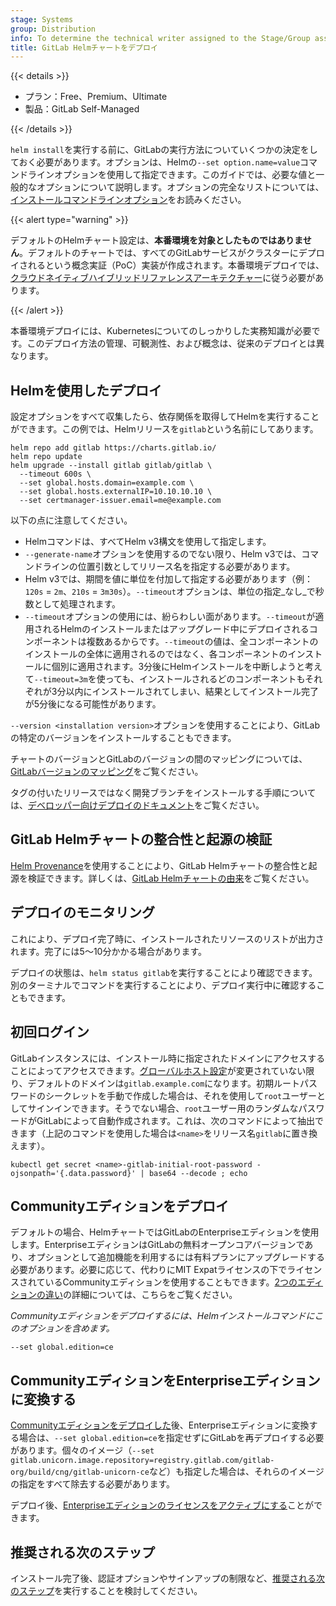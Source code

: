 ```yaml
---
stage: Systems
group: Distribution
info: To determine the technical writer assigned to the Stage/Group associated with this page, see https://handbook.gitlab.com/handbook/product/ux/technical-writing/#assignments
title: GitLab Helmチャートをデプロイ
---
```


{{< details >}}

- プラン：Free、Premium、Ultimate
- 製品：GitLab Self-Managed

{{< /details >}}

`helm install`を実行する前に、GitLabの実行方法についていくつかの決定をしておく必要があります。オプションは、Helmの`--set option.name=value`コマンドラインオプションを使用して指定できます。このガイドでは、必要な値と一般的なオプションについて説明します。オプションの完全なリストについては、[インストールコマンドラインオプション](command-line-options.md)をお読みください。

{{< alert type="warning" >}}

デフォルトのHelmチャート設定は、**本番環境を対象としたものではありません**。デフォルトのチャートでは、すべてのGitLabサービスがクラスターにデプロイされるという概念実証（PoC）実装が作成されます。本番環境デプロイでは、[クラウドネイティブハイブリッドリファレンスアーキテクチャー](_index.md#use-the-reference-architectures)に従う必要があります。

{{< /alert >}}

本番環境デプロイには、Kubernetesについてのしっかりした実務知識が必要です。このデプロイ方法の管理、可観測性、および概念は、従来のデプロイとは異なります。

## Helmを使用したデプロイ

設定オプションをすべて収集したら、依存関係を取得してHelmを実行することができます。この例では、Helmリリースを`gitlab`という名前にしてあります。

```shell
helm repo add gitlab https://charts.gitlab.io/
helm repo update
helm upgrade --install gitlab gitlab/gitlab \
  --timeout 600s \
  --set global.hosts.domain=example.com \
  --set global.hosts.externalIP=10.10.10.10 \
  --set certmanager-issuer.email=me@example.com
```

以下の点に注意してください。

- Helmコマンドは、すべてHelm v3構文を使用して指定します。
- `--generate-name`オプションを使用するのでない限り、Helm v3では、コマンドラインの位置引数としてリリース名を指定する必要があります。
- Helm v3では、期間を値に単位を付加して指定する必要があります（例：`120s` = `2m`、`210s` = `3m30s`）。`--timeout`オプションは、単位の指定_なし_で秒数として処理されます。
- `--timeout`オプションの使用には、紛らわしい面があります。`--timeout`が適用されるHelmのインストールまたはアップグレード中にデプロイされるコンポーネントは複数あるからです。`--timeout`の値は、全コンポーネントのインストールの全体に適用されるのではなく、各コンポーネントのインストールに個別に適用されます。3分後にHelmインストールを中断しようと考えて`--timeout=3m`を使っても、インストールされるどのコンポーネントもそれぞれが3分以内にインストールされてしまい、結果としてインストール完了が5分後になる可能性があります。

`--version <installation version>`オプションを使用することにより、GitLabの特定のバージョンをインストールすることもできます。

チャートのバージョンとGitLabのバージョンの間のマッピングについては、[GitLabバージョンのマッピング](version_mappings.md)をご覧ください。

タグの付いたリリースではなく開発ブランチをインストールする手順については、[デベロッパー向けデプロイのドキュメント](../development/deploy.md)をご覧ください。

## GitLab Helmチャートの整合性と起源の検証

[Helm Provenance](https://helm.sh/docs/topics/provenance/)を使用することにより、GitLab Helmチャートの整合性と起源を検証できます。詳しくは、[GitLab Helmチャートの由来](chart-provenance.md)をご覧ください。

## デプロイのモニタリング

これにより、デプロイ完了時に、インストールされたリソースのリストが出力されます。完了には5〜10分かかる場合があります。

デプロイの状態は、`helm status gitlab`を実行することにより確認できます。別のターミナルでコマンドを実行することにより、デプロイ実行中に確認することもできます。

## 初回ログイン

GitLabインスタンスには、インストール時に指定されたドメインにアクセスすることによってアクセスできます。[グローバルホスト設定](../charts/globals.md#configure-host-settings)が変更されていない限り、デフォルトのドメインは`gitlab.example.com`になります。初期ルートパスワードのシークレットを手動で作成した場合は、それを使用して`root`ユーザーとしてサインインできます。そうでない場合、`root`ユーザー用のランダムなパスワードがGitLabによって自動作成されます。これは、次のコマンドによって抽出できます（上記のコマンドを使用した場合は`<name>`をリリース名`gitlab`に置き換えます）。

```shell
kubectl get secret <name>-gitlab-initial-root-password -ojsonpath='{.data.password}' | base64 --decode ; echo
```

## Communityエディションをデプロイ

デフォルトの場合、HelmチャートではGitLabのEnterpriseエディションを使用します。EnterpriseエディションはGitLabの無料オープンコアバージョンであり、オプションとして追加機能を利用するには有料プランにアップグレードする必要があります。必要に応じて、代わりにMIT Expatライセンスの下でライセンスされているCommunityエディションを使用することもできます。[2つのエディションの違い](https://about.gitlab.com/install/ce-or-ee/)の詳細については、こちらをご覧ください。

*Communityエディションをデプロイするには、Helmインストールコマンドにこのオプションを含めます。*

```shell
--set global.edition=ce
```

## CommunityエディションをEnterpriseエディションに変換する

[Communityエディションをデプロイした](#deploy-the-community-edition)後、Enterpriseエディションに変換する場合は、`--set global.edition=ce`を指定せずにGitLabを再デプロイする必要があります。個々のイメージ（`--set gitlab.unicorn.image.repository=registry.gitlab.com/gitlab-org/build/cng/gitlab-unicorn-ce`など）も指定した場合は、それらのイメージの指定をすべて除去する必要があります。

デプロイ後、[Enterpriseエディションのライセンスをアクティブにする](https://docs.gitlab.com/administration/license/)ことができます。

## 推奨される次のステップ

インストール完了後、認証オプションやサインアップの制限など、[推奨される次のステップ](https://docs.gitlab.com/install/next_steps/)を実行することを検討してください。
